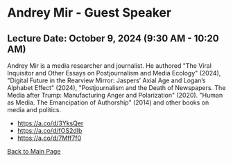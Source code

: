 # Andrey Mir - Guest Speaker

## Lecture Date: October 9, 2024 (9:30 AM - 10:20 AM)

Andrey Mir is a media researcher and journalist. He authored "The Viral Inquisitor and Other Essays on Postjournalism and Media Ecology" (2024), "Digital Future in the Rearview Mirror: Jaspers’ Axial Age and Logan’s Alphabet Effect" (2024), "Postjournalism and the Death of Newspapers. The Media after Trump: Manufacturing Anger and Polarization" (2020). "Human as Media. The Emancipation of Authorship" (2014) and other books on media and politics.

- https://a.co/d/3YksQer
- https://a.co/d/fOS2dIb
- https://a.co/d/7Mff7f0

[Back to Main Page](README.md) 
